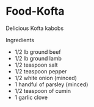 Food-Kofta
==========

Delicious Kofta kabobs

Ingredients  
- 1/2 lb ground beef
- 1/2 lb ground lamb
- 1/2 teaspoon salt
- 1/2 teaspoon pepper
- 1/2 white onion (minced)
- 1 handful of parsley (minced)
- 1/2 teaspoon of cumin
- 1 garlic clove
